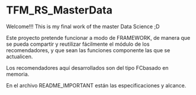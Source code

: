 # TFM_RS_MasterData
Welcome!!! This is my final work of the master Data Science ;D

Este proyecto pretende funcionar a modo de FRAMEWORK, de manera que se pueda compartir y reutilizar 
fácilmente el módulo de los recomendadores, y que sean las funciones componente las que se actualicen.

Los recomendadores aquí desarrollados son del tipo FCbasado en memoria.

En el archivo README_IMPORTANT están las especificaciones y alcance.

